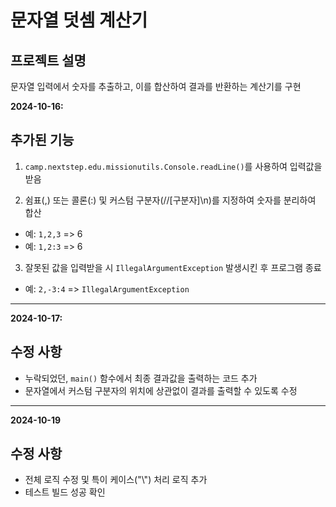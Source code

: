 # 문자열 덧셈 계산기

## 프로젝트 설명

문자열 입력에서 숫자를 추출하고, 이를 합산하여 결과를 반환하는 계산기를 구현

**2024-10-16:**

## 추가된 기능

1. `camp.nextstep.edu.missionutils.Console.readLine()`를 사용하여 입력값을 받음

2. 쉼표(,) 또는 콜론(:) 및 커스텀 구분자(//[구분자]\n)를 지정하여 숫자를 분리하여 합산

- 예: `1,2,3` => 6
- 예: `1,2:3` => 6

3. 잘못된 값을 입력받을 시 `IllegalArgumentException` 발생시킨 후 프로그램 종료

- 예: `2,-3:4` => `IllegalArgumentException`

---

**2024-10-17:**

## 수정 사항

- 누락되었던, `main()` 함수에서 최종 결과값을 출력하는 코드 추가
- 문자열에서 커스텀 구분자의 위치에 상관없이 결과를 출력할 수 있도록 수정

---

**2024-10-19**

## 수정 사항

- 전체 로직 수정 및 특이 케이스("\\") 처리 로직 추가
- 테스트 빌드 성공 확인
